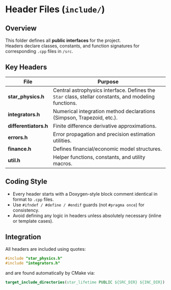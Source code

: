 # Header Files (`include/`)

## Overview
This folder defines all **public interfaces** for the project.  
Headers declare classes, constants, and function signatures for corresponding `.cpp` files in `/src`.

## Key Headers
| File | Purpose |
|------|----------|
| **star_physics.h** | Central astrophysics interface. Defines the `Star` class, stellar constants, and modeling functions. |
| **integrators.h** | Numerical integration method declarations (Simpson, Trapezoid, etc.). |
| **differentiators.h** | Finite difference derivative approximations. |
| **errors.h** | Error propagation and precision estimation utilities. |
| **finance.h** | Defines financial/economic model structures. |
| **util.h** | Helper functions, constants, and utility macros. |

## Coding Style
- Every header starts with a Doxygen-style block comment identical in format to `.cpp` files.
- Use `#ifndef / #define / #endif` guards (not `#pragma once`) for consistency.
- Avoid defining any logic in headers unless absolutely necessary (inline or template cases).

## Integration
All headers are included using quotes:
```cpp
#include "star_physics.h"
#include "integrators.h"
```
and are found automatically by CMake via:
```cmake
target_include_directories(star_lifetime PUBLIC ${SRC_DIR} ${INC_DIR})
```
